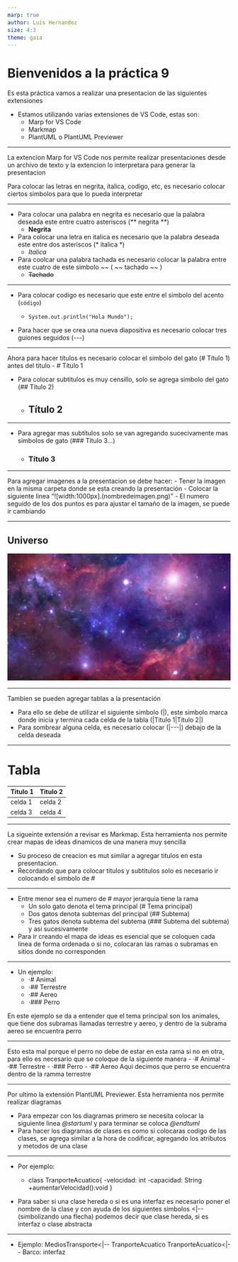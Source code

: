 ```yaml
---
marp: true
author: Luis Hernandez
size: 4:3
theme: gaia
---
```

# Bienvenidos a la práctica 9
Es esta práctica vamos a realizar una presentacion de las siguientes extensiones
- Estamos utilizando varias extensiones de VS Code, estas son:
    - Marp for VS Code
    - Markmap
    - PlantUML o PlantUML Previewer
---
La extencion Marp for VS Code nos permite realizar presentaciones desde un archivo de texto y la extencion lo interpretara para generar la presentacion

Para colocar las letras en negrita, italica, codigo, etc,  es necesario colocar ciertos simbolos para que lo pueda interpretar

---
- Para colocar una palabra en negrita es necesario que la palabra deseada este entre cuatro asteriscos (** negrita **)
    - **Negrita**
- Para colocar una letra en italica es necesario que la palabra deseada este entre dos asteriscos (* italica *)
    - *Italica*
- Para coolcar una palabra tachada es necesario colocar la palabra entre este cuatro de este simbolo ~~ ( ~~ tachado ~~ )
    - ~~Tachado~~
---
- Para colocar codigo es necesario que este entre el simbolo del acento (` código `)
    - `System.out.println("Hola Mundo");`

- Para hacer que se crea una nueva diapositiva es necesario colocar tres guiones seguidos (---)
---
Ahora para hacer títulos es necesario colocar el simbolo del gato (# Título 1) antes del titulo
    - # Título 1
- Para colocar subtitulos es muy censillo, solo se agrega simbolo del gato (## Título 2)
    - ## Título 2
---
- Para agregar mas subtítulos solo se van agregando sucecivamente mas simbolos de gato (### Título 3...)
    - ### Título 3
---
Para agregar imagenes a la presentacion se debe hacer:
    - Tener la imagen en la misma carpeta donde se esta creando la presentación
    - Colocar la siguiente linea "![width:1000px].(nombredeimagen.png)"
    - El numero seguido de los dos puntos es para ajustar el tamaño de la imagen, se puede ir cambiando

---
## Universo
![width:800px](universo.png)

---
Tambien se pueden agregar tablas a la presentación
- Para ello se debe de utilizar el siguiente simbolo (|), este simbolo marca donde inicia y termina cada celda de la tabla (|Titulo 1|Titulo 2|)
- Para sombrear alguna celda, es necesario colocar (|---|) debajo de la celda deseada
--- 
# Tabla
|Titulo 1|Titulo 2|
|---|---|
|celda 1|celda 2|
|celda 3|celda 4|

[comment]:<> (Esto es un comentario)
<!-- Para poner comentario, command+k+c, el command es el control el windows -->
---
La sigueinte extensión a revisar es Markmap. Esta herramienta nos permite crear mapas de ideas dinamicos de una manera muy sencilla
- Su proceso de creacion es mut similar a agregar titulos en esta presentacion.
- Recordando que para colocar titulos y subtitulos solo es necesario ir colocando el simbolo de #
---
- Entre menor sea el numero de # mayor jerarquia tiene la rama
    - Un solo gato denota el tema principal (# Tema principal)
    - Dos gatos denota subtemas del principal (## Subtema)
    - Tres gatos denota subtema del subtema (### Subtema del subtema) y asi sucesivamente
- Para ir creando el mapa de ideas es esencial que se coloquen cada linea de forma ordenada o si no, colocaran las ramas  o subramas en sitios donde no corresponden
---
- Un ejemplo:
    - ·# Animal
    - ·## Terrestre
    - ·## Aereo
    - ·### Perro

En este ejemplo se da a entender que el tema principal son los animales, que tiene dos subramas llamadas terrestre y aereo, y dentro de la subrama aereo se encuentra perro

---
Esto esta mal porque el perro no debe de estar en esta rama si no en otra, para ello es necesario que se coloque de la siguiente manera
    - ·# Animal
    - ·## Terrestre
    - ·### Perro
    - ·## Aereo
Aqui decimos que perro se encuentra dentro de la ramma terrestre

---
Por ultimo la extensión PlantUML Previewer. Esta herramienta nos permite realizar diagramas
- Para empezar con los diagramas primero se necesita colocar la siguiente linea *@startuml* y para terminar se coloca *@endtuml*
- Para hacer los diagramas de clases es como si colocaras codigo de las clases, se agrega similar a la hora de codificar, agregando los atributos y metodos de una clase
---
- Por ejemplo:
    - class TranporteAcuatico{
        -velocidad: int
        -capacidad: String
        +aumentarVelocidad():void
    }

- Para saber si una clase hereda o si es una interfaz es necesario poner el nombre de la clase y con ayuda de los siguientes simbolos <|-- (simbolizando una flecha) podemos decir que clase hereda, si es interfaz o clase abstracta
---
- Ejemplo:
MediosTransporte<|-- TranporteAcuatico
TranporteAcuatico<|-- Barco: interfaz
